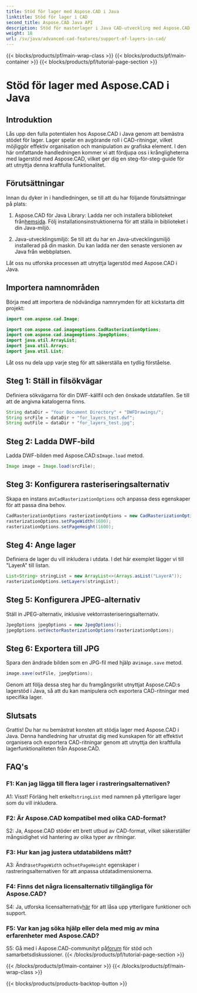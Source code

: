 ```yaml
---
title: Stöd för lager med Aspose.CAD i Java
linktitle: Stöd för lager i CAD
second_title: Aspose.CAD Java API
description: Stöd för masterlager i Java CAD-utveckling med Aspose.CAD. Organisera och exportera ritningar utan ansträngning.
weight: 18
url: /sv/java/advanced-cad-features/support-of-layers-in-cad/
---
```


{{< blocks/products/pf/main-wrap-class >}}
{{< blocks/products/pf/main-container >}}
{{< blocks/products/pf/tutorial-page-section >}}

# Stöd för lager med Aspose.CAD i Java

## Introduktion

Lås upp den fulla potentialen hos Aspose.CAD i Java genom att bemästra stödet för lager. Lager spelar en avgörande roll i CAD-ritningar, vilket möjliggör effektiv organisation och manipulation av grafiska element. I den här omfattande handledningen kommer vi att fördjupa oss i krångligheterna med lagerstöd med Aspose.CAD, vilket ger dig en steg-för-steg-guide för att utnyttja denna kraftfulla funktionalitet.

## Förutsättningar

Innan du dyker in i handledningen, se till att du har följande förutsättningar på plats:

1.  Aspose.CAD för Java Library: Ladda ner och installera biblioteket från[hemsida](https://releases.aspose.com/cad/java/). Följ installationsinstruktionerna för att ställa in biblioteket i din Java-miljö.

2. Java-utvecklingsmiljö: Se till att du har en Java-utvecklingsmiljö installerad på din maskin. Du kan ladda ner den senaste versionen av Java från webbplatsen.

Låt oss nu utforska processen att utnyttja lagerstöd med Aspose.CAD i Java.

## Importera namnområden

Börja med att importera de nödvändiga namnrymden för att kickstarta ditt projekt:

```java
import com.aspose.cad.Image;

import com.aspose.cad.imageoptions.CadRasterizationOptions;
import com.aspose.cad.imageoptions.JpegOptions;
import java.util.ArrayList;
import java.util.Arrays;
import java.util.List;
```

Låt oss nu dela upp varje steg för att säkerställa en tydlig förståelse.

## Steg 1: Ställ in filsökvägar

Definiera sökvägarna för din DWF-källfil och den önskade utdatafilen. Se till att de angivna katalogerna finns.

```java
String dataDir = "Your Document Directory" + "DWFDrawings/";
String srcFile = dataDir + "for_layers_test.dwf";
String outFile = dataDir + "for_layers_test.jpg";
```

## Steg 2: Ladda DWF-bild

 Ladda DWF-bilden med Aspose.CAD:s`Image.load` metod.

```java
Image image = Image.load(srcFile);
```

## Steg 3: Konfigurera rasteriseringsalternativ

 Skapa en instans av`CadRasterizationOptions` och anpassa dess egenskaper för att passa dina behov.

```java
CadRasterizationOptions rasterizationOptions = new CadRasterizationOptions();
rasterizationOptions.setPageWidth(1600);
rasterizationOptions.setPageHeight(1600);
```

## Steg 4: Ange lager

Definiera de lager du vill inkludera i utdata. I det här exemplet lägger vi till "LayerA" till listan.

```java
List<String> stringList = new ArrayList<>(Arrays.asList("LayerA"));
rasterizationOptions.setLayers(stringList);
```

## Steg 5: Konfigurera JPEG-alternativ

Ställ in JPEG-alternativ, inklusive vektorrasteriseringsalternativ.

```java
JpegOptions jpegOptions = new JpegOptions();
jpegOptions.setVectorRasterizationOptions(rasterizationOptions);
```

## Steg 6: Exportera till JPG

 Spara den ändrade bilden som en JPG-fil med hjälp av`image.save` metod.

```java
image.save(outFile, jpegOptions);
```

Genom att följa dessa steg har du framgångsrikt utnyttjat Aspose.CAD:s lagerstöd i Java, så att du kan manipulera och exportera CAD-ritningar med specifika lager.

## Slutsats

Grattis! Du har nu bemästrat konsten att stödja lager med Aspose.CAD i Java. Denna handledning har utrustat dig med kunskapen för att effektivt organisera och exportera CAD-ritningar genom att utnyttja den kraftfulla lagerfunktionaliteten från Aspose.CAD.

## FAQ's

### F1: Kan jag lägga till flera lager i rastreringsalternativen?

 A1: Visst! Förläng helt enkelt`stringList` med namnen på ytterligare lager som du vill inkludera.

### F2: Är Aspose.CAD kompatibel med olika CAD-format?

S2: Ja, Aspose.CAD stöder ett brett utbud av CAD-format, vilket säkerställer mångsidighet vid hantering av olika typer av ritningar.

### F3: Hur kan jag justera utdatabildens mått?

 A3: Ändra`setPageWidth` och`setPageHeight` egenskaper i rastreringsalternativen för att anpassa utdatadimensionerna.

### F4: Finns det några licensalternativ tillgängliga för Aspose.CAD?

 S4: Ja, utforska licensalternativ[här](https://purchase.aspose.com/buy) för att låsa upp ytterligare funktioner och support.

### F5: Var kan jag söka hjälp eller dela med mig av mina erfarenheter med Aspose.CAD?

S5: Gå med i Aspose.CAD-communityt på[forum](https://forum.aspose.com/c/cad/19) för stöd och samarbetsdiskussioner.
{{< /blocks/products/pf/tutorial-page-section >}}

{{< /blocks/products/pf/main-container >}}
{{< /blocks/products/pf/main-wrap-class >}}

{{< blocks/products/products-backtop-button >}}

